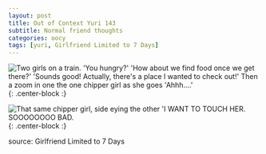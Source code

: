 ```yaml
---
layout: post
title: Out of Context Yuri 143
subtitle: Normal friend thoughts
categories: oocy
tags: [yuri, Girlfriend Limited to 7 Days]
---
```



![Two girls on a train. 'You hungry?' 'How about we find food once we get there?' 'Sounds good! Actually, there's a place I wanted to check out!' Then a zoom in one the one chipper girl as she goes 'Ahhh....'](https://imgur.com/Etb1XfR.png){: .center-block :}

![That same chipper girl, side eying the other 'I WANT TO TOUCH HER. SOOOOOOOO BAD.](https://imgur.com/IDG10At.png){: .center-block :}

source: Girlfriend Limited to 7 Days